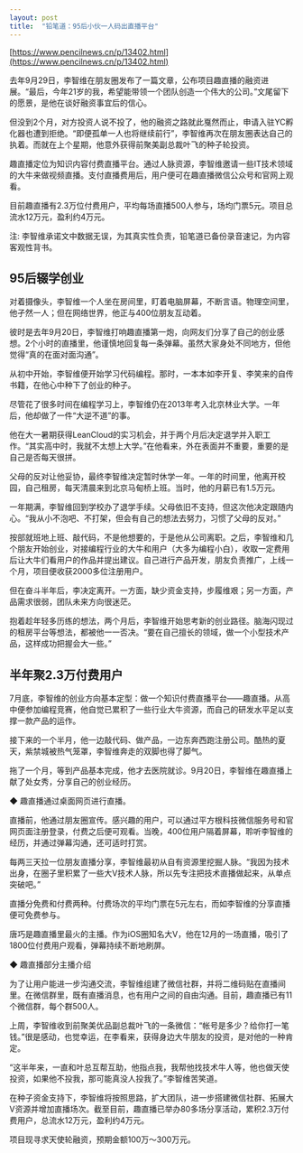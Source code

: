 ```yaml
---
layout: post
title:  "铅笔道：95后小伙一人码出直播平台"
---
```


[https://www.pencilnews.cn/p/13402.html](https://www.pencilnews.cn/p/13402.html)

去年9月29日，李智维在朋友圈发布了一篇文章，公布项目趣直播的融资进展。“最后，今年21岁的我，希望能带领一个团队创造一个伟大的公司。”文尾留下的愿景，是他在谈好融资事宜后的信心。

但没到2个月，对方投资人说不投了，他的融资之路就此戛然而止，申请入驻YC孵化器也遭到拒绝。“即便孤单一人也将继续前行”，李智维再次在朋友圈表达自己的执着。而就在上个星期，他意外获得前聚美副总裁叶飞的种子轮投资。

趣直播定位为知识内容付费直播平台。通过人脉资源，李智维邀请一些IT技术领域的大牛来做视频直播。支付直播费用后，用户便可在趣直播微信公众号和官网上观看。

目前趣直播有2.3万位付费用户，平均每场直播500人参与，场均门票5元。项目总流水12万元，盈利约4万元。

注: 李智维承诺文中数据无误，为其真实性负责，铅笔道已备份录音速记，为内容客观性背书。

## 95后辍学创业

对着摄像头，李智维一个人坐在房间里，盯着电脑屏幕，不断言语。物理空间里，他孑然一人；但在网络世界，他正与400位朋友互动着。

彼时是去年9月20日，李智维打响趣直播第一炮，向网友们分享了自己的创业感想。2个小时的直播里，他谨慎地回复每一条弹幕。虽然大家身处不同地方，但他觉得“真的在面对面沟通”。

从初中开始，李智维便开始学习代码编程。那时，一本本如李开复、李笑来的自传书籍，在他心中种下了创业的种子。

尽管花了很多时间在编程学习上，李智维仍在2013年考入北京林业大学。一年后，他却做了一件“大逆不道”的事。

他在大一暑期获得LeanCloud的实习机会，并于两个月后决定退学并入职工作。“其实高中时，我就不太想上大学。”在他看来，外在表面并不重要，重要的是自己是否每天很拼。

父母的反对让他妥协，最终李智维决定暂时休学一年。一年的时间里，他离开校园，自己租房，每天清晨来到北京马甸桥上班。当时，他的月薪已有1.5万元。

一年期满，李智维回到学校办了退学手续。父母依旧不支持，但这次他决定跟随内心。“我从小不泡吧、不打架，但会有自己的想法去努力，习惯了父母的反对。”

按部就班地上班、敲代码，不是他想要的，于是他从公司离职。之后，李智维和几个朋友开始创业，对接编程行业的大牛和用户（大多为编程小白），收取一定费用后让大牛们看用户的作品并提出建议。自己进行产品开发，朋友负责推广，上线一个月，项目便收获2000多位注册用户。

但在奋斗半年后，李决定离开。一方面，缺少资金支持，步履维艰；另一方面，产品需求很弱，团队未来方向很迷茫。

抱着趁年轻多历练的想法，两个月后，李智维开始思考新的创业路径。脑海闪现过的租房平台等想法，都被他一一否决。“要在自己擅长的领域，做一个小型技术产品，这样成功把握会大一些。”

## 半年聚2.3万付费用户

7月底，李智维的创业方向基本定型：做一个知识付费直播平台——趣直播。从高中便参加编程竞赛，他自觉已累积了一些行业大牛资源，而自己的研发水平足以支撑一款产品的运作。

接下来的一个半月，他一边敲代码、做产品，一边东奔西跑注册公司。酷热的夏天，紫禁城被热气笼罩，李智维奔走的双脚也得了脚气。

拖了一个月，等到产品基本完成，他才去医院就诊。9月20日，李智维在趣直播上献了处女秀，分享自己的创业经历。

◆ 趣直播通过桌面网页进行直播。

直播前，他通过朋友圈宣传。感兴趣的用户，可以通过平方根科技微信服务号和官网页面注册登录，付费之后便可观看。当晚，400位用户隔着屏幕，聆听李智维的经历，并通过弹幕沟通，还可适时打赏。

每两三天拉一位朋友直播分享，李智维最初从自有资源里挖掘人脉。“我因为技术出身，在圈子里积累了一些大V技术人脉，所以先专注把技术直播做起来，从单点突破吧。”

直播分免费和付费两种。付费场次的平均门票在5元左右，而如李智维的分享直播便可免费参与。

唐巧是趣直播里最火的主播。作为iOS圈知名大V，他在12月的一场直播，吸引了1800位付费用户观看，弹幕持续不断地刷屏。

◆ 趣直播部分主播介绍

为了让用户能进一步沟通交流，李智维组建了微信社群，并将二维码贴在直播间里。在微信群里，既有直播消息，也有用户之间的自由沟通。目前，趣直播已有11个微信群，每个群500人。

上周，李智维收到前聚美优品副总裁叶飞的一条微信：“帐号是多少？给你打一笔钱。”很是感动，也觉幸运，在李看来，获得身边大牛朋友的投资，是对他的一种肯定。

“这半年来，一直和叶总互帮互助，他指点我，我帮他找技术牛人等，他也做天使投资，如果他不投我，那可能真没人投我了。”李智维苦笑道。

在种子资金支持下，李智维将按照思路，扩大团队，进一步搭建微信社群、拓展大V资源并增加直播场次。截至目前，趣直播已举办80多场分享活动，累积2.3万付费用户，总流水12万元，盈利约4万元。

项目现寻求天使轮融资，预期金额100万～300万元。


